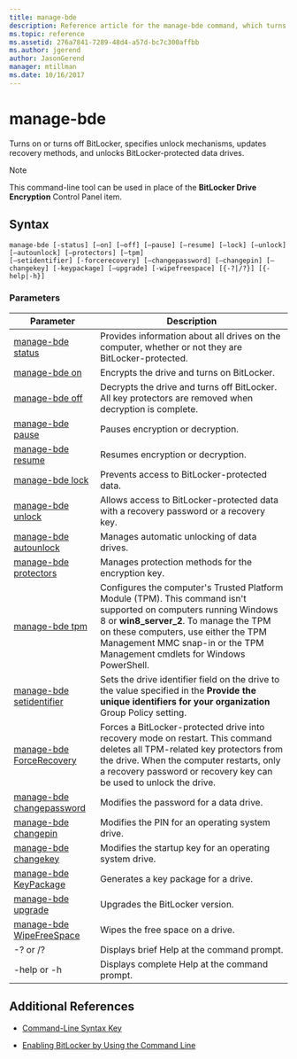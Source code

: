 ```yaml
---
title: manage-bde
description: Reference article for the manage-bde command, which turns on or turns off BitLocker, specifies unlock mechanisms, updates recovery methods, and unlocks BitLocker-protected data drives.
ms.topic: reference
ms.assetid: 276a7841-7289-48d4-a57d-bc7c300affbb
ms.author: jgerend
author: JasonGerend
manager: mtillman
ms.date: 10/16/2017
---
```


# manage-bde

Turns on or turns off BitLocker, specifies unlock mechanisms, updates recovery methods, and unlocks BitLocker-protected data drives.

> [!NOTE]
> This command-line tool can be used in place of the **BitLocker Drive Encryption** Control Panel item.

## Syntax

```
manage-bde [-status] [–on] [–off] [–pause] [–resume] [–lock] [–unlock] [–autounlock] [–protectors] [–tpm]
[–setidentifier] [-forcerecovery] [–changepassword] [–changepin] [–changekey] [-keypackage] [–upgrade] [-wipefreespace] [{-?|/?}] [{-help|-h}]
```

### Parameters

| Parameter | Description |
| --------- |------------ |
| [manage-bde status](manage-bde-status.md) | Provides information about all drives on the computer, whether or not they are BitLocker-protected. |
| [manage-bde on](manage-bde-on.md) | Encrypts the drive and turns on BitLocker. |
| [manage-bde off](manage-bde-off.md) | Decrypts the drive and turns off BitLocker. All key protectors are removed when decryption is complete. |
| [manage-bde pause](manage-bde-pause.md) | Pauses encryption or decryption. |
| [manage-bde resume](manage-bde-resume.md) | Resumes encryption or decryption. |
| [manage-bde lock](manage-bde-lock.md) | Prevents access to BitLocker-protected data. |
| [manage-bde unlock](manage-bde-unlock.md) | Allows access to BitLocker-protected data with a recovery password or a recovery key. |
| [manage-bde autounlock](manage-bde-autounlock.md) | Manages automatic unlocking of data drives. |
| [manage-bde protectors](manage-bde-protectors.md) | Manages protection methods for the encryption key. |
| [manage-bde tpm](manage-bde-tpm.md) | Configures the computer's Trusted Platform Module (TPM). This command isn't supported on computers running Windows 8 or **win8_server_2**. To manage the TPM on these computers, use either the TPM Management MMC snap-in or the TPM Management cmdlets for Windows PowerShell. |
| [manage-bde setidentifier](manage-bde-setidentifier.md)   | Sets the drive identifier field on the drive to the value specified in the **Provide the unique identifiers for your organization** Group Policy setting. |
| [manage-bde ForceRecovery](manage-bde-forcerecovery.md) | Forces a BitLocker-protected drive into recovery mode on restart. This command deletes all TPM-related key protectors from the drive. When the computer restarts, only a recovery password or recovery key can be used to unlock the drive. |
| [manage-bde changepassword](manage-bde-changepassword.md) | Modifies the password for a data drive. |
| [manage-bde changepin](manage-bde-changepin.md) | Modifies the PIN for an operating system drive. |
| [manage-bde changekey](manage-bde-changekey.md) | Modifies the startup key for an operating system drive. |
| [manage-bde KeyPackage](manage-bde-keypackage.md) | Generates a key package for a drive. |
| [manage-bde upgrade](manage-bde-upgrade.md) | Upgrades the BitLocker version. |
| [manage-bde WipeFreeSpace](manage-bde-wipefreespace.md) | Wipes the free space on a drive. |
| -? or /? | Displays brief Help at the command prompt. |
| -help or -h | Displays complete Help at the command prompt. |

## Additional References

- [Command-Line Syntax Key](command-line-syntax-key.md)

- [Enabling BitLocker by Using the Command Line](/previous-versions/windows/it-pro/windows-7/dd894351(v=ws.10))
